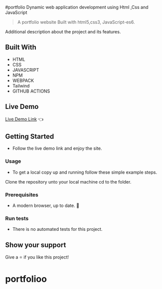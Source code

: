 #portfolio
Dynamic web application development using Html ,Css and JavaScript 

>  A portfolio website  Built with html5,css3, JavaScript-es6.

Additional description about the project and its features.

## Built With

- HTML 
- CSS
- JAVASCRIPT
- NPM
- WEBPACK
- Tailwind
- GITHUB ACTIONS

## Live Demo

[Live Demo Link](https://veeraiyan-b.github.io/portfolio-/) :point_left:

## Getting Started
- Follow the live demo link and enjoy the site.

### Usage
- To get a local copy up and running follow these simple example steps.

Clone the repository unto your local machine cd to the folder.


### Prerequisites

- A modern browser, up to date.  :muscle:

### Run tests

- There is no automated tests for this project.

## Show your support

Give a ⭐️ if you like this project!
# portfolioo
